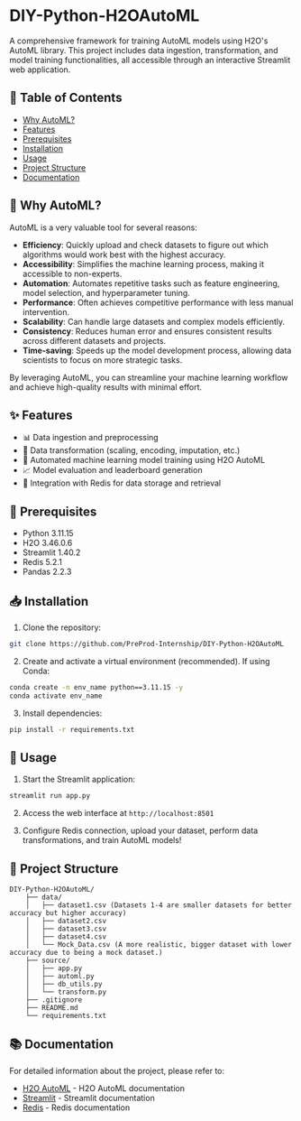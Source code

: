 # DIY-Python-H2OAutoML
A comprehensive framework for training AutoML models using H2O's AutoML library. This project includes data ingestion, transformation, and model training functionalities, all accessible through an interactive Streamlit web application.

## 📑 Table of Contents

- [Why AutoML?](#-why-automl)
- [Features](#-features)
- [Prerequisites](#-prerequisites)
- [Installation](#-installation)
- [Usage](#-usage)
- [Project Structure](#-project-structure)
- [Documentation](#-documentation)

## 🤔 Why AutoML?

AutoML is a very valuable tool for several reasons:

- **Efficiency**: Quickly upload and check datasets to figure out which algorithms would work best with the highest accuracy.
- **Accessibility**: Simplifies the machine learning process, making it accessible to non-experts.
- **Automation**: Automates repetitive tasks such as feature engineering, model selection, and hyperparameter tuning.
- **Performance**: Often achieves competitive performance with less manual intervention.
- **Scalability**: Can handle large datasets and complex models efficiently.
- **Consistency**: Reduces human error and ensures consistent results across different datasets and projects.
- **Time-saving**: Speeds up the model development process, allowing data scientists to focus on more strategic tasks.

By leveraging AutoML, you can streamline your machine learning workflow and achieve high-quality results with minimal effort.

## ✨ Features

- 📊 Data ingestion and preprocessing
- 🔄 Data transformation (scaling, encoding, imputation, etc.)
- 🤖 Automated machine learning model training using H2O AutoML
- 📈 Model evaluation and leaderboard generation
- 💾 Integration with Redis for data storage and retrieval

## 🔧 Prerequisites

- Python 3.11.15
- H2O 3.46.0.6
- Streamlit 1.40.2
- Redis 5.2.1
- Pandas 2.2.3

## 📥 Installation

1. Clone the repository:
```bash
git clone https://github.com/PreProd-Internship/DIY-Python-H2OAutoML
```

2. Create and activate a virtual environment (recommended). If using Conda:
```bash
conda create -n env_name python==3.11.15 -y
conda activate env_name
```

3. Install dependencies:
```bash
pip install -r requirements.txt
```

## 🚀 Usage

1. Start the Streamlit application:
```bash
streamlit run app.py
```

2. Access the web interface at `http://localhost:8501`

3. Configure Redis connection, upload your dataset, perform data transformations, and train AutoML models!

## 📁 Project Structure

```
DIY-Python-H2OAutoML/
    ├── data/
    │   ├── dataset1.csv (Datasets 1-4 are smaller datasets for better accuracy but higher accuracy)
    │   ├── dataset2.csv
    │   ├── dataset3.csv
    │   ├── dataset4.csv
    │   └── Mock_Data.csv (A more realistic, bigger dataset with lower accuracy due to being a mock dataset.)
    ├── source/
    │   ├── app.py
    │   ├── automl.py
    │   ├── db_utils.py
    │   └── transform.py
    ├── .gitignore
    ├── README.md
    └── requirements.txt
```

## 📚 Documentation

For detailed information about the project, please refer to:
- [H2O AutoML](https://docs.h2o.ai/h2o/latest-stable/h2o-docs/automl.html) - H2O AutoML documentation
- [Streamlit](https://docs.streamlit.io/) - Streamlit documentation
- [Redis](https://redis.io/documentation) - Redis documentation


